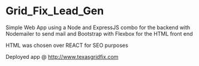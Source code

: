 # Grid_Fix_Lead_Gen

Simple Web App using a Node and ExpressJS combo for the backend with Nodemailer to send mail and Bootstrap with Flexbox for the HTML front end

HTML was chosen over REACT for SEO purposes

Deployed app @ http://www.texasgridfix.com
